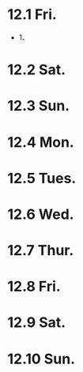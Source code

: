 # 12.1 Fri.
* 1、

# 12.2 Sat.

# 12.3 Sun.

# 12.4 Mon.

# 12.5 Tues.

# 12.6 Wed.

# 12.7 Thur.

# 12.8 Fri.

# 12.9 Sat.

# 12.10 Sun.
